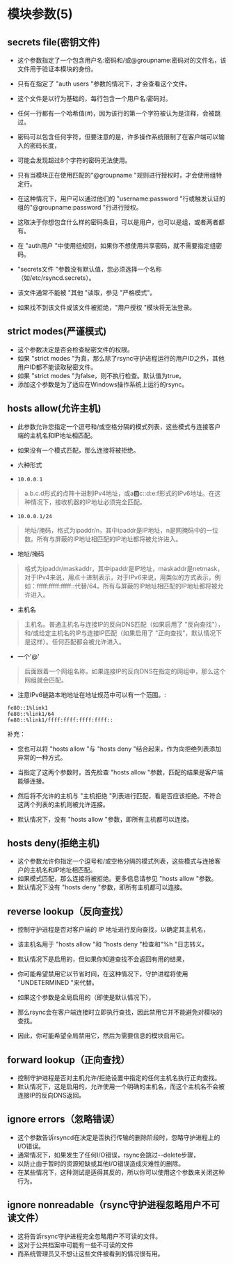 # 模块参数(5)

## secrets file(密钥文件)
- 这个参数指定了一个包含用户名:密码和/或@groupname:密码对的文件名，该文件用于验证本模块的身份。
- 只有在指定了 "auth users "参数的情况下，才会查看这个文件。
- 这个文件是以行为基础的，每行包含一个用户名:密码对。
- 任何一行都有一个哈希值(#)，因为该行的第一个字符被认为是注释，会被跳过。
- 密码可以包含任何字符，但要注意的是，许多操作系统限制了在客户端可以输入的密码长度，
- 可能会发现超过8个字符的密码无法使用。

- 只有当模块正在使用匹配的"@groupname "规则进行授权时，才会使用组特定行。
- 在这种情况下，用户可以通过他们的 "username:password "行或触发认证的组的"@groupname:password "行进行授权。

- 这取决于你想包含什么样的密码条目，可以是用户，也可以是组，或者两者都有。
- 在 "auth用户 "中使用组规则，如果你不想使用共享密码，就不需要指定组密码。

- "secrets文件 "参数没有默认值，您必须选择一个名称（如/etc/rsyncd.secrets）。
- 该文件通常不能被 "其他 "读取，参见 "严格模式"。
- 如果找不到该文件或该文件被拒绝，"用户授权 "模块将无法登录。

## strict modes(严谨模式)
- 这个参数决定是否会检查秘密文件的权限。
- 如果 "strict modes "为真，那么除了rsync守护进程运行的用户ID之外，其他用户ID都不能读取秘密文件。
- 如果 "strict modes "为false，则不执行检查。默认值为true。
- 添加这个参数是为了适应在Windows操作系统上运行的rsync。

## hosts allow(允许主机)
- 此参数允许您指定一个逗号和/或空格分隔的模式列表，这些模式与连接客户端的主机名和IP地址相匹配。
- 如果没有一个模式匹配，那么连接将被拒绝。

- 六种形式

- `10.0.0.1`
> a.b.c.d形式的点阵十进制IPv4地址，或a:b:c::d:e:f形式的IPv6地址。在这种情况下，接收机器的IP地址必须完全匹配。

- `10.0.0.1/24`
> 地址/掩码，格式为ipaddr/n，其中ipaddr是IP地址，n是网掩码中的一位数。所有与屏蔽的IP地址相匹配的IP地址都将被允许进入。

- 地址/掩码
> 格式为ipaddr/maskaddr，其中ipaddr是IP地址，maskaddr是netmask，对于IPv4来说，用点十进制表示，对于IPv6来说，用类似的方式表示，例如：fffff:fffff:fffff::代替/64。所有与屏蔽的IP地址相匹配的IP地址都将被允许进入。

- 主机名
> 主机名。普通主机名与连接IP的反向DNS匹配（如果启用了 "反向查找"），和/或给定主机名的IP与连接IP匹配（如果启用了 "正向查找"，默认情况下是这样）。任何匹配都会被允许进入。

- 一个'@'
> 后面跟着一个网组名称，如果连接IP的反向DNS在指定的网组中，那么这个网组就会匹配。

- 注意IPv6链路本地地址在地址规范中可以有一个范围。:
```
fe80::1%link1
fe80::%link1/64
fe80::%link1/ffff:ffff:ffff:ffff::
```

补充：
- 您也可以将 "hosts allow "与 "hosts deny "结合起来，作为向拒绝列表添加异常的一种方式。
- 当指定了这两个参数时，首先检查 "hosts allow "参数，匹配的结果是客户端能够连接。
- 然后将不允许的主机与 "主机拒绝 "列表进行匹配，看是否应该拒绝。不符合这两个列表的主机则被允许连接。

- 默认情况下，没有 "hosts allow "参数，即所有主机都可以连接。

## hosts deny(拒绝主机)
- 这个参数允许你指定一个逗号和/或空格分隔的模式列表，这些模式与连接客户的主机名和IP地址相匹配。
- 如果模式匹配，那么连接将被拒绝。更多信息请参见 "hosts allow "参数。
- 默认情况下没有 "hosts deny "参数，即所有主机都可以连接。

## reverse lookup（反向查找）
- 控制守护进程是否对客户端的 IP 地址进行反向查找，以确定其主机名，
- 该主机名用于 "hosts allow "和 "hosts deny "检查和"%h "日志转义。

- 默认情况下是启用的，但如果你知道查找不会返回有用的结果，
- 你可能希望禁用它以节省时间，在这种情况下，守护进程将使用 "UNDETERMINED "来代替。

- 如果这个参数是全局启用的（即使是默认情况下），
- 那么rsync会在客户端连接时立即执行查找，因此禁用它并不能避免对模块的查找。
- 因此，你可能希望全局禁用它，然后为需要信息的模块启用它。

## forward lookup（正向查找）
- 控制守护进程是否对主机允许/拒绝设置中指定的任何主机名执行正向查找。
- 默认情况下，这是启用的，允许使用一个明确的主机名，而这个主机名不会被连接IP的反向DNS返回。

## ignore errors（忽略错误）
- 这个参数告诉rsyncd在决定是否执行传输的删除阶段时，忽略守护进程上的I/O错误。
- 通常情况下，如果发生了任何I/O错误，rsync会跳过--delete步骤，
- 以防止由于暂时的资源短缺或其他I/O错误造成灾难性的删除。
- 在某些情况下，这种测试是适得其反的，所以你可以使用这个参数来关闭这种行为。

## ignore nonreadable（rsync守护进程忽略用户不可读文件）
- 这将告诉rsync守护进程完全忽略用户不可读的文件。
- 这对于公共档案中可能有一些不可读的文件
- 而系统管理员又不想让这些文件被看到的情况很有用。